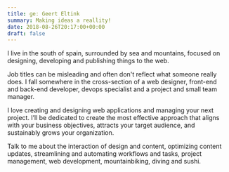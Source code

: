 ```yaml
---
title: ɡeː Geert Eltink
summary: Making ideas a reallity!
date: 2018-08-26T20:17:00+00:00
draft: false
---
```


I live in the south of spain, surrounded by sea and mountains, focused on
designing, developing and publishing things to the web.

Job titles can be misleading and often don't reflect what someone really
does. I fall somewhere in the cross-section of a web designer, front-end
and back-end developer, devops specialist and a project and small team manager.

I love creating and designing web applications and managing your next project.
I’ll be dedicated to create the most effective approach that aligns with your
business objectives, attracts your target audience, and sustainably grows your
organization.

Talk to me about the interaction of design and content, optimizing content
updates, streamlining and automating workflows and tasks, project management,
web development, mountainbiking, diving and sushi.
